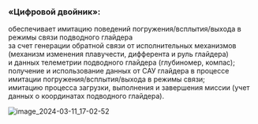 ### «Цифровой двойник»:
обеспечивает имитацию поведений погружения/всплытия/выхода в режимы связи подводного глайдера  
за счет генерации обратной связи от исполнительных механизмов (механизм изменения плавучести, дифферента и руль глайдера)  
и данных телеметрии подводного глайдера (глубиномер, компас);  
получение и использование данных от САУ глайдера в процессе имитации погружения/всплытия/выхода в режимы связи;  
имитацию процесса загрузки, выполнения и завершения миссии (учет данных о координатах подводного глайдера).

![image_2024-03-11_17-02-52](https://github.com/Vsev0l0dZ/DigitalTwin/assets/98832327/d34d3b0f-7316-42ff-8f46-53196e96a307)
